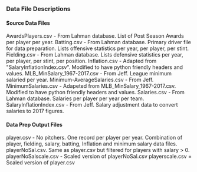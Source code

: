 ### Data File Descriptions

#### Source Data Files
AwardsPlayers.csv - From Lahman database.  List of Post Season Awards per player per year.
Batting.csv - From Lahman database.  Primary driver file for data preparation.  Lists offensive statistics per year, per player, per stint.
Fielding.csv - From Lahman database.  Lists defensive statistics per year, per player, per stint, per position.
Inflation.csv - Adapted from "SalaryInflationIndex.csv".  Modified to have python friendly headers and values.
MLB_MinSalary_1967-2017.csv - From Jeff.  League minimum salaried per year.
Minimum-AverageSalaries.csv - From Jeff.
MinimumSalaries.csv - Adapeted from MLB_MinSalary_1967-2017.csv.  Modified to have python friendly headers and values.
Salaries.csv - From Lahman database.  Salaries per player per year per team.
SalaryInflationIndex.csv - From Jeff. Salary adjustment data to convert salaries to 2017 figures.

#### Data Prep Output Files
player.csv - No pitchers.  One record per player per year.  Combination of player, fielding, salary, batting, Inflation and minimum salary data files.
playerNoSal.csv.  Same as player.csv but filtered for players with salary > 0.
playerNoSalscale.csv - Scaled version of playerNoSal.csv
playerscale.csv = Scaled version of player.csv
